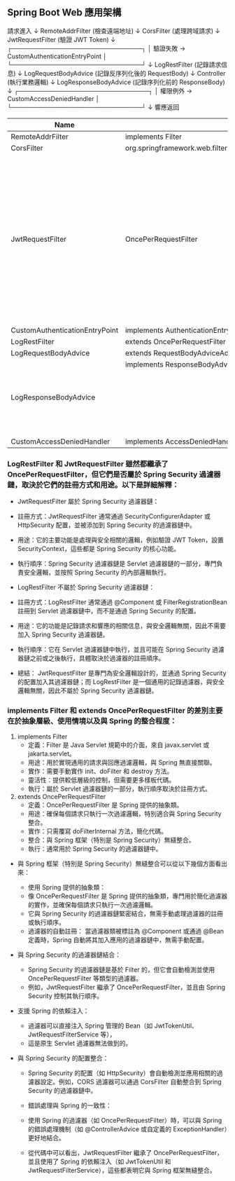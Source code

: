 ## Spring Boot Web 應用架構

請求進入
↓
RemoteAddrFilter (檢查遠端地址)
↓
CorsFilter (處理跨域請求)
↓
JwtRequestFilter (驗證 JWT Token)
↓
┌──────────────────────────────┐
│ 驗證失敗 → CustomAuthenticationEntryPoint │
└──────────────────────────────┘
↓
LogRestFilter (記錄請求信息)
↓
LogRequestBodyAdvice (記錄反序列化後的 RequestBody)
↓
Controller (執行業務邏輯)
↓
LogResponseBodyAdvice (記錄序列化前的 ResponseBody)
↓
┌──────────────────────────────┐
│ 權限例外 → CustomAccessDeniedHandler │
└──────────────────────────────┘
↓
響應返回

| Name                           |                                           |                          |
|--------------------------------|-------------------------------------------|--------------------------|
| RemoteAddrFilter               | implements Filter                         |                          |
| CorsFilter                     | org.springframework.web.filter.CorsFilter |                          |
| JwtRequestFilter               | OncePerRequestFilter                      | Spring Security chain （Spring Security 過濾器鏈 是 Servlet Filter Chain 的子集，專門負責處理與安全相關的邏輯（如身份驗證和授權）） |
| CustomAuthenticationEntryPoint | implements AuthenticationEntryPoint       |                          |
| LogRestFilter                  | extends OncePerRequestFilter              |                          |
| LogRequestBodyAdvice           | extends RequestBodyAdviceAdapter          |                          |
| LogResponseBodyAdvice          | implements ResponseBodyAdvice<Object>     |                          |
| CustomAccessDeniedHandler      | implements AccessDeniedHandler            |                          |



### LogRestFilter 和 JwtRequestFilter 雖然都繼承了 OncePerRequestFilter，但它們是否屬於 Spring Security 過濾器鏈，取決於它們的註冊方式和用途。以下是詳細解釋：

- JwtRequestFilter 屬於 Spring Security 過濾器鏈：

- 註冊方式：JwtRequestFilter 通常通過 SecurityConfigurerAdapter 或 HttpSecurity 配置，並被添加到 Spring Security 的過濾器鏈中。
- 用途：它的主要功能是處理與安全相關的邏輯，例如驗證 JWT Token，設置 SecurityContext，這些都是 Spring Security 的核心功能。
- 執行順序：Spring Security 過濾器鏈是 Servlet 過濾器鏈的一部分，專門負責安全邏輯，並按照 Spring Security 的內部邏輯執行。
- LogRestFilter 不屬於 Spring Security 過濾器鏈：

- 註冊方式：LogRestFilter 通常通過 @Component 或 FilterRegistrationBean 註冊到 Servlet 過濾器鏈中，而不是通過 Spring Security 的配置。
- 用途：它的功能是記錄請求和響應的相關信息，與安全邏輯無關，因此不需要加入 Spring Security 過濾器鏈。
- 執行順序：它在 Servlet 過濾器鏈中執行，並且可能在 Spring Security 過濾器鏈之前或之後執行，具體取決於過濾器的註冊順序。
- 總結： JwtRequestFilter 是專門為安全邏輯設計的，並通過 Spring Security 的配置加入其過濾器鏈；而 LogRestFilter 是一個通用的記錄過濾器，與安全邏輯無關，因此不屬於 Spring Security 過濾器鏈。


### implements Filter 和 extends OncePerRequestFilter 的差別主要在於抽象層級、使用情境以及與 Spring 的整合程度：


1. implements Filter
   - 定義：Filter 是 Java Servlet 規範中的介面，來自 javax.servlet 或 jakarta.servlet。
   - 用途：用於實現通用的請求與回應過濾邏輯，與 Spring 無直接關聯。
   - 實作：需要手動實作 init、doFilter 和 destroy 方法。
   - 靈活性：提供較低層級的控制，但需要更多樣板代碼。
   - 執行：屬於 Servlet 過濾器鏈的一部分，執行順序取決於註冊方式。
2. extends OncePerRequestFilter
   - 定義：OncePerRequestFilter 是 Spring 提供的抽象類。
   - 用途：確保每個請求只執行一次過濾邏輯，特別適合與 Spring Security 整合。
   - 實作：只需覆寫 doFilterInternal 方法，簡化代碼。
   - 整合：與 Spring 框架（特別是 Spring Security）無縫整合。
   - 執行：通常用於 Spring Security 的過濾器鏈中。

- 與 Spring 框架（特別是 Spring Security）無縫整合可以從以下幾個方面看出來：

  - 使用 Spring 提供的抽象類：
  - 像 OncePerRequestFilter 是 Spring 提供的抽象類，專門用於簡化過濾器的實作，並確保每個請求只執行一次過濾邏輯。
  - 它與 Spring Security 的過濾器鏈緊密結合，無需手動處理過濾器的註冊或執行順序。
  - 過濾器的自動註冊： 當過濾器類被標註為 @Component 或通過 @Bean 定義時，Spring 自動將其加入應用的過濾器鏈中，無需手動配置。

- 與 Spring Security 的過濾器鏈結合：
  - Spring Security 的過濾器鏈是基於 Filter 的，但它會自動檢測並使用 OncePerRequestFilter 等類型的過濾器。
  - 例如，JwtRequestFilter 繼承了 OncePerRequestFilter，並且由 Spring Security 控制其執行順序。

- 支援 Spring 的依賴注入：
  - 過濾器可以直接注入 Spring 管理的 Bean（如 JwtTokenUtil、JwtRequestFilterService 等），
  - 這是原生 Servlet 過濾器無法做到的。

- 與 Spring Security 的配置整合：
  - Spring Security 的配置（如 HttpSecurity）會自動檢測並應用相關的過濾器設定。例如，CORS 過濾器可以通過 CorsFilter 自動整合到 Spring Security 的過濾器鏈中。

  - 錯誤處理與 Spring 的一致性：

  - 使用 Spring 的過濾器（如 OncePerRequestFilter）時，可以與 Spring 的錯誤處理機制（如 @ControllerAdvice 或自定義的 ExceptionHandler）更好地結合。

  - 從代碼中可以看出，JwtRequestFilter 繼承了 OncePerRequestFilter，並且使用了 Spring 的依賴注入（如 JwtTokenUtil 和 JwtRequestFilterService），這些都表明它與 Spring 框架無縫整合。